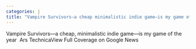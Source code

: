 ```yaml
---
categories: j
title: "Vampire Survivors—a cheap minimalistic indie game—is my game of the year  Ars Technica"
---
```

Vampire Survivors—a cheap, minimalistic indie game—is my game of the year&nbsp;&nbsp;Ars TechnicaView Full Coverage on Google News